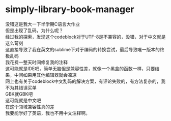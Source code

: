 # simply-library-book-manager
没错这是我大一下半学期C语言大作业  
但是出现了乱码，为什么呢？  
经过我的探索，发现这个codeblock对于UTF-8是不兼容的，没错，对于中文就是这么苛刻  
这直接导致了我在英文的sublime下对于编码的转换尝试，最后导致唯一版本的终极乱码  
我花费一整天时间修复我的注释  
这可能就是IDE吧，简单无脑但是兼容性差，就像一个黑盒的函数一样，只要结果，中间如果用其他编辑器就会凉凉  
网上也有关于codeblock中文乱码的解决方案，有评论失败的，有方法复杂的，我不为其错误买单  
GBK就GBK吧  
这可能就是中文吧  
在这个领域兼容性真的差  
我要能学好了英语，我也不用中文注释啊。